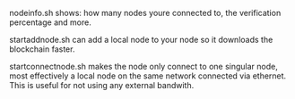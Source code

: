 nodeinfo.sh shows: how many nodes youre connected to, the verification percentage and more.


startaddnode.sh can add a local node to your node so it downloads the blockchain faster.


startconnectnode.sh makes the node only connect to one singular node, most effectively a local node on the same network connected via ethernet. This is useful for not using any external bandwith.

